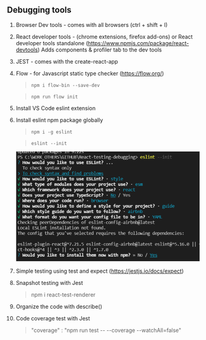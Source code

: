 
## Debugging tools

1. Browser Dev tools - comes with all browsers (ctrl + shift + I)

2. React developer tools  - (chrome extensions, firefox add-ons) or
    React developer tools standalone (https://www.npmjs.com/package/react-devtools)	
	Adds components & profiler tab to the  dev tools	

3. JEST - comes with the create-react-app

4. Flow  - for Javascript static type checker (https://flow.org/) 
 
    >     npm i flow-bin --save-dev

    >     npm run flow init

5. Install VS Code eslint extension 

6. Install eslint npm package globally

    >     npm i -g eslint 

    >     eslint --init

    ![alt text](./images/eslintConfig.png)

7. Simple testing using test and expect (https://jestjs.io/docs/expect)

8. Snapshot testing with Jest 

    >   npm i react-test-renderer

9. Organize the code with describe()

10. Code coverage test with Jest

    >   "coverage" : "npm run test -- --coverage --watchAll=false"



